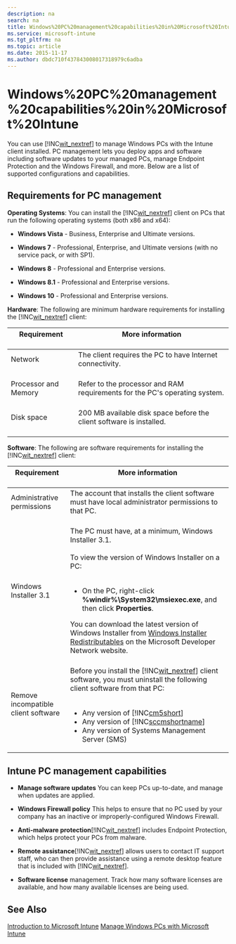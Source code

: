 ```yaml
---
description: na
search: na
title: Windows%20PC%20management%20capabilities%20in%20Microsoft%20Intune
ms.service: microsoft-intune
ms.tgt_pltfrm: na
ms.topic: article
ms.date: 2015-11-17
ms.author: dbdc710f437843008017318979c6adba
---
```

# Windows%20PC%20management%20capabilities%20in%20Microsoft%20Intune
You can use [!INC[wit_nextref](../Token/wit_nextref_md.md)] to manage Windows PCs with the Intune client installed. PC management lets you deploy apps and software including software updates to your managed PCs, manage Endpoint Protection and the Windows Firewall, and more.  Below are a list of supported configurations and capabilities.

## <a name="BKMK_ClientReqs"></a>Requirements for PC management
**Operating Systems**: 
You can install the [!INC[wit_nextref](../Token/wit_nextref_md.md)] client on PCs that run the following operating systems (both x86 and x64):

- **Windows Vista** - Business, Enterprise and Ultimate versions.

- **Windows 7** - Professional, Enterprise, and Ultimate versions (with no service pack, or with SP1).

- **Windows 8** - Professional and Enterprise versions.

- **Windows 8.1** - Professional and Enterprise versions.

- **Windows 10** - Professional and Enterprise versions.

**Hardware**:
The following are minimum hardware requirements for installing the [!INC[wit_nextref](../Token/wit_nextref_md.md)] client:

|Requirement <br /> <br />|More information <br /> <br />|
|---------------|--------------------|
|Network <br /> <br />|The client requires the PC to have Internet connectivity. <br /> <br />|
|Processor and Memory <br /> <br />|Refer to the processor and RAM requirements for the PC's operating system. <br /> <br />|
|Disk space <br /> <br />|200 MB available disk space before the client software is installed. <br /> <br />|
**Software**: 
The following are software requirements for installing the [!INC[wit_nextref](../Token/wit_nextref_md.md)] client:

|Requirement <br /> <br />|More information <br /> <br />|
|---------------|--------------------|
|Administrative permissions <br /> <br />|The account that installs the client software must have local administrator permissions to that PC. <br /> <br />|
|Windows Installer 3.1 <br /> <br />|The PC must have, at a minimum, Windows Installer 3.1. <br /> <br />To view the version of Windows Installer on a PC: <br /> <br /><ul><li>On the PC, right-click **%windir%\System32\msiexec.exe**, and then click **Properties**. </li> </ul>You can download the latest version of Windows Installer from [Windows Installer Redistributables](http://go.microsoft.com/fwlink/?LinkID=234258) on the Microsoft Developer Network website. <br /> <br />|
|Remove incompatible client software <br /> <br />|Before you install the [!INC[wit_nextref](../Token/wit_nextref_md.md)] client software, you must uninstall the following client software from that PC: <br /> <br /><ul><li>Any version of [!INC[cm5short](../Token/cm5short_md.md)] </li><li>Any version of [!INC[sccmshortname](../Token/sccmshortname_md.md)] </li><li>Any version of Systems Management Server (SMS) </li> </ul>|

## <a name="WIT_Cap"></a>Intune PC management capabilities

- **Manage software updates** You can keep PCs up-to-date, and manage when updates are applied.

- **Windows Firewall policy** This helps to ensure that no PC used by your company has an inactive or improperly-configured Windows Firewall.

- **Anti-malware protection**[!INC[wit_nextref](../Token/wit_nextref_md.md)] includes Endpoint Protection, which helps protect your PCs from malware.

- **Remote assistance**[!INC[wit_nextref](../Token/wit_nextref_md.md)] allows users to contact IT support staff, who can then provide assistance using a remote desktop feature that is included with [!INC[wit_nextref](../Token/wit_nextref_md.md)].

- **Software license** management.  Track how many software licenses are available, and how many available licenses are being used.

## See Also
[Introduction to Microsoft Intune](../Topic/Introduction_to_Microsoft_Intune.md)
[Manage Windows PCs with Microsoft Intune](../Topic/Manage_Windows_PCs_with_Microsoft_Intune.md)

